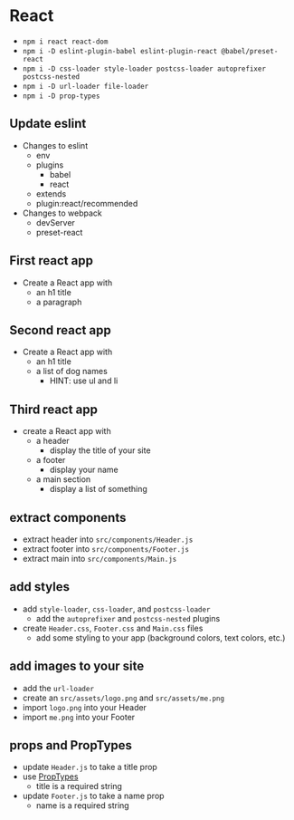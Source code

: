 # React

* `npm i react react-dom`
* `npm i -D eslint-plugin-babel eslint-plugin-react @babel/preset-react`
* `npm i -D css-loader style-loader postcss-loader autoprefixer postcss-nested`
* `npm i -D url-loader file-loader`
* `npm i -D prop-types`

## Update eslint

* Changes to eslint
  * env
  * plugins
    * babel
    * react
  * extends
   * plugin:react/recommended
* Changes to webpack
  * devServer
  * preset-react

## First react app

* Create a React app with
  * an h1 title
  * a paragraph

## Second react app

* Create a React app with
  * an h1 title
  * a list of dog names
    * HINT: use ul and li

## Third react app

* create a React app with
  * a header
    * display the title of your site
  * a footer
    * display your name
  * a main section
    * display a list of something

## extract components

* extract header into `src/components/Header.js`
* extract footer into `src/components/Footer.js`
* extract main into `src/components/Main.js`

## add styles

* add `style-loader`, `css-loader`, and `postcss-loader`
  * add the `autoprefixer` and `postcss-nested` plugins
* create `Header.css`, `Footer.css` and `Main.css` files
  * add some styling to your app (background colors, text colors, etc.)

## add images to your site

* add the `url-loader`
* create an `src/assets/logo.png` and `src/assets/me.png`
* import `logo.png` into your Header
* import `me.png` into your Footer

## props and PropTypes

* update `Header.js` to take a title prop
* use [PropTypes](https://reactjs.org/docs/typechecking-with-proptypes.html)
  * title is a required string
* update `Footer.js` to take a name prop
  * name is a required string